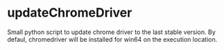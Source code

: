 # updateChromeDriver
Small python script to update chrome driver to the last stable version. By defaul, chromedriver will be installed for win64 on the execution location.

